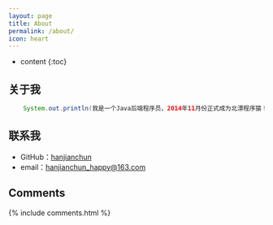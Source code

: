 ```yaml
---
layout: page
title: About
permalink: /about/
icon: heart
---
```


* content
{:toc}

## 关于我

```java
	System.out.println(我是一个Java后端程序员，2014年11月份正式成为北漂程序猿！);
```

## 联系我

* GitHub：[hanjianchun](https://github.com/hanjianchun)
* email：hanjianchun_happy@163.com

## Comments

{% include comments.html %}

